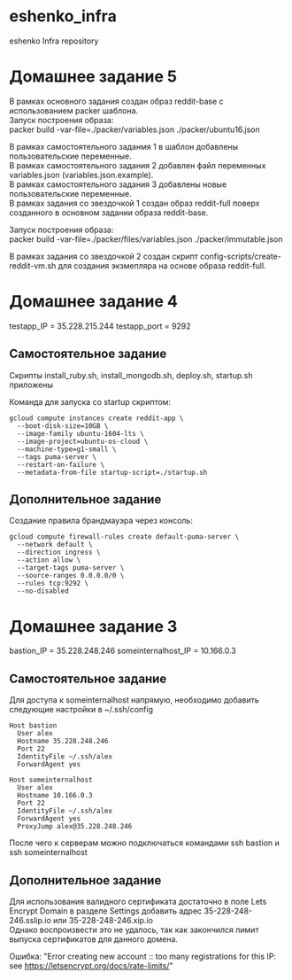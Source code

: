 # eshenko_infra
eshenko Infra repository

Домашнее задание 5
==================

В рамках основного задания создан образ reddit-base с использованием packer шаблона. <br/>
Запуск построения образа: <br/>
packer build -var-file=./packer/variables.json ./packer/ubuntu16.json

В рамках самостоятельного заданмя 1 в шаблон добавлены пользовательские переменные. <br/>
В рамках самостоятельного задания 2 добавлен файл переменных variables.json (variables.json.example). <br/>
В рамках самостоятельного задания 3 добавлены новые пользовательские переменные. <br/>
В рамках задания со звездочкой 1 создан образ reddit-full поверх созданного в основном задании образа reddit-base.

Запуск построения образа: <br/>
packer build -var-file=./packer/files/variables.json ./packer/immutable.json

В рамках задания со звездочкой 2 создан скрипт config-scripts/create-reddit-vm.sh для создания экзмепляра на основе образа reddit-full.



Домашнее задание 4
==================

testapp_IP = 35.228.215.244
testapp_port = 9292

Самостоятельное задание
-----------------------

Скрипты install_ruby.sh, install_mongodb.sh, deploy.sh, startup.sh  приложены

Команда для запуска со startup скриптом:

    gcloud compute instances create reddit-app \
      --boot-disk-size=10GB \
      --image-family ubuntu-1604-lts \
      --image-project=ubuntu-os-cloud \
      --machine-type=g1-small \
      --tags puma-server \
      --restart-on-failure \
      --metadata-from-file startup-script=./startup.sh

Дополнительное задание
----------------------

Создание правила брандмауэра через консоль:

    gcloud compute firewall-rules create default-puma-server \
      --network default \
      --direction ingress \
      --action allow \
      --target-tags puma-server \
      --source-ranges 0.0.0.0/0 \
      --rules tcp:9292 \
      --no-disabled




Домашнее задание 3
==================

bastion_IP = 35.228.248.246
someinternalhost_IP = 10.166.0.3


Самостоятельное задание
-----------------------

Для доступа к someinternalhost напрямую, необходимо добавить следующие настройки в ~/.ssh/config

    Host bastion
      User alex
      Hostname 35.228.248.246
      Port 22
      IdentityFile ~/.ssh/alex
      ForwardAgent yes

    Host someinternalhost
      User alex
      Hostname 10.166.0.3
      Port 22
      IdentityFile ~/.ssh/alex
      ForwardAgent yes
      ProxyJump alex@35.228.248.246

После чего к серверам можно подключаться командами
ssh bastion и ssh someinternalhost

Дополнительное задание
----------------------

Для использования валидного сертификата достаточно в поле Lets Encrypt Domain в разделе Settings
добавить адрес 35-228-248-246.sslip.io или 35-228-248-246.xip.io <br/>
Однако воспроизвести это не удалось, так как закончился лимит выпуска сертификатов для данного домена.

Ошибка:
"Error creating new account :: too many registrations for this IP: see https://letsencrypt.org/docs/rate-limits/"
